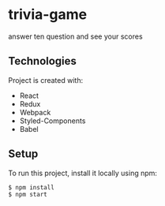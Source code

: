 # trivia-game
answer ten question and see your scores

## Technologies
Project is created with:<br />
* React<br />
* Redux<br />
* Webpack<br />
* Styled-Components<br />
* Babel

## Setup
To run this project, install it locally using npm:

```
$ npm install
$ npm start
```


